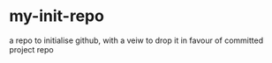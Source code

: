 # my-init-repo
a repo to initialise github, with a veiw to drop it in favour of committed project repo
